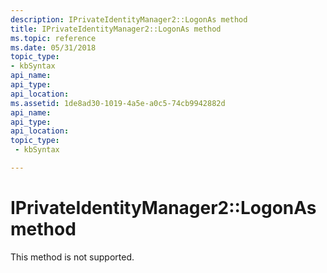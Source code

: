 ```yaml
---
description: IPrivateIdentityManager2::LogonAs method
title: IPrivateIdentityManager2::LogonAs method
ms.topic: reference
ms.date: 05/31/2018
topic_type: 
- kbSyntax
api_name: 
api_type: 
api_location: 
ms.assetid: 1de8ad30-1019-4a5e-a0c5-74cb9942882d
api_name: 
api_type: 
api_location: 
topic_type: 
 - kbSyntax

---
```


# IPrivateIdentityManager2::LogonAs method

This method is not supported.

 

 



